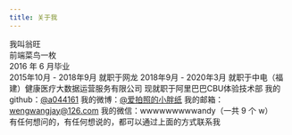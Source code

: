 ```yaml
---
title: 关于我
---
```


我叫翁旺  
前端菜鸟一枚  
2016 年 6 月毕业  
2015年10月 - 2018年9月 就职于网龙
2018年9月 - 2020年3月  就职于中电（福建）健康医疗大数据运营服务有限公司
现就职于阿里巴巴CBU体验技术部
我的 github：[@a044161](https://github.com/a044161)
我的微博：[@爱拍照的小胖纸](http://weibo.com/wengwang)
我的邮箱：wengwangjay@126.com
我的微信：wwwwwwwwwandy（一共 9 个 w）  
有任何想问的，有任何想说的，都可以通过上面的方式联系我

